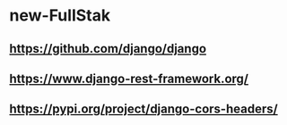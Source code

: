 # new-FullStak



## https://github.com/django/django
## https://www.django-rest-framework.org/
## https://pypi.org/project/django-cors-headers/
